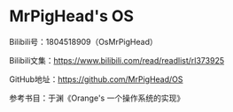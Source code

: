 # MrPigHead's OS

Bilibili号：1804518909（OsMrPigHead）

Bilibili文集：https://www.bilibili.com/read/readlist/rl373925

GitHub地址：https://github.com/MrPigHead/OS

参考书目：于渊《Orange's 一个操作系统的实现》

